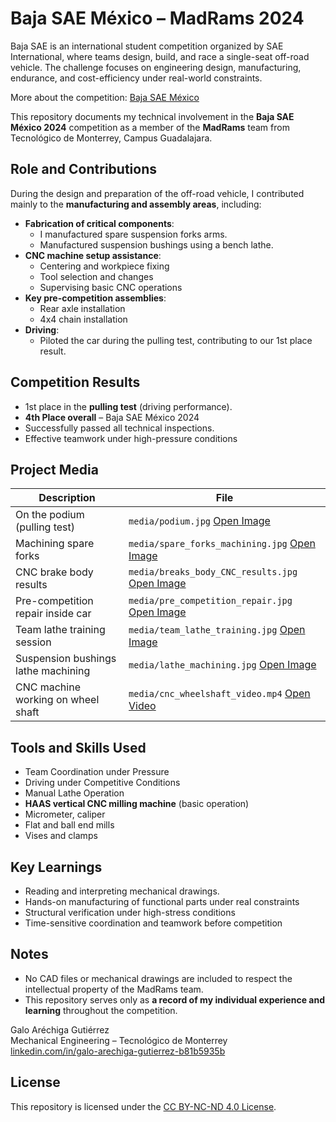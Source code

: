 # Baja SAE México – MadRams 2024

Baja SAE is an international student competition organized by SAE International, where teams design, build, and race a single-seat off-road vehicle. The challenge focuses on engineering design, manufacturing, endurance, and cost-efficiency under real-world constraints.

More about the competition: [Baja SAE México](https://bajasaemexico.com/)

This repository documents my technical involvement in the **Baja SAE México 2024** competition as a member of the **MadRams** team from Tecnológico de Monterrey, Campus Guadalajara.



## Role and Contributions

During the design and preparation of the off-road vehicle, I contributed mainly to the **manufacturing and assembly areas**, including:

- **Fabrication of critical components**:
  - I manufactured spare suspension forks arms.
  - Manufactured suspension bushings using a bench lathe.
- **CNC machine setup assistance**:
  - Centering and workpiece fixing
  - Tool selection and changes
  - Supervising basic CNC operations
- **Key pre-competition assemblies**:
  - Rear axle installation
  - 4x4 chain installation
- **Driving**:
  - Piloted the car during the pulling test, contributing to our 1st place result.



## Competition Results

- 1st place in the **pulling test** (driving performance).
- **4th Place overall** – Baja SAE México 2024
- Successfully passed all technical inspections.
- Effective teamwork under high-pressure conditions



## Project Media

| Description | File |
|------------|------|
| On the podium (pulling test) | `media/podium.jpg` [Open Image](Media/podium.jpg) |
| Machining spare forks | `media/spare_forks_machining.jpg` [Open Image](Media/spare_forks_machining.jpg)|
| CNC brake body results | `media/breaks_body_CNC_results.jpg` [Open Image](Media/breaks_body_CNC_results.jpg)|
| Pre-competition repair inside car | `media/pre_competition_repair.jpg` [Open Image](Media/pre_competition_repair.jpg)|
| Team lathe training session | `media/team_lathe_training.jpg` [Open Image](Media/team_lathe_training.jpg) |
| Suspension bushings lathe machining | `media/lathe_machining.jpg` [Open Image](Media/lathe_machining.jpg) |
| CNC machine working on wheel shaft | `media/cnc_wheelshaft_video.mp4` [Open Video](Media/cnc_wheelshaft_video.mp4) |


## Tools and Skills Used

- Team Coordination under Pressure
- Driving under Competitive Conditions
- Manual Lathe Operation
- **HAAS vertical CNC milling machine** (basic operation)
- Micrometer, caliper
- Flat and ball end mills
- Vises and clamps



## Key Learnings

- Reading and interpreting mechanical drawings.
- Hands-on manufacturing of functional parts under real constraints
- Structural verification under high-stress conditions
- Time-sensitive coordination and teamwork before competition



## Notes

- No CAD files or mechanical drawings are included to respect the intellectual property of the MadRams team.
- This repository serves only as **a record of my individual experience and learning** throughout the competition.



Galo Aréchiga Gutiérrez  
Mechanical Engineering – Tecnológico de Monterrey  
[linkedin.com/in/galo-arechiga-gutierrez-b81b5935b](https://linkedin.com/in/galo-arechiga-gutierrez-b81b5935b)

## License

This repository is licensed under the [CC BY-NC-ND 4.0 License](https://creativecommons.org/licenses/by-nc-nd/4.0/).

